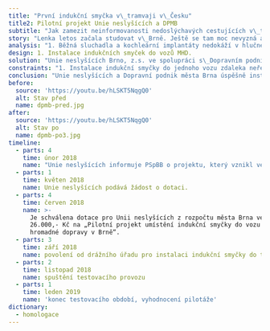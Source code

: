 ```yaml
---
title: "První indukční smyčka v\_tramvaji v\_Česku"
title2: Pilotní projekt Unie neslyšících a DPMB
subtitle: "Jak zamezit neinformovanosti nedoslýchavých cestujících v\_tramvajích MHD Brno?"
story: "Lenka letos začala studovat v\_Brně. Ještě se tam moc nevyzná a neví, kde leží jaké zastávky. Jelikož je nedoslýchavá, nemá kvůli okolnímu hluku šanci rozpoznat hlášení v\_MHD. Když je v\_tramvaji velký hluk, raději své sluchadlo vypíná, protože je nad rámec zařízení, aby rozpoznalo hluk, mluvené slovo a\_reprodukované hlášení. Nedávno jí vůz nezastavil na zastávce na znamení, jelikož neslyšela hlášení a\_nestihla dát řidiči signál, že potřebuje vystoupit. V\_nočním rozjezdu přejela o zastávku dál, jelikož byla venku tma a nepoznala, že její zastávka už byla. Minulý týden jela zpracovávat protokol za kamarádem do Líšně. Jelikož jí tam jel přímý trolejbus 25, sedla si a cestou četla poznámky z\_hodiny. Až když trolejbus zastavil na konečné, zmateně vystoupila a zjistila, že je v\_Husovicích. Kvůli tomu, že neslyšela hlášení o změně konečné stanice, přijela za kamarádem o půl hodiny pozdě."
analysis: "1. Běžná sluchadla a kochleární implantáty nedokáží v hlučném prostředí zesilovat reprodukovaný zvuk, což v dopravních prostředcích staví neslyšící osoby do „informační hluchoty“.\n2. Na světelné tabule nemusí být vždy vidět a zejména přeslechnutí hlášení o výlukách či mimořádných událostech může způsobit značnou dezorientaci nedoslýchavých.\n3. Nedoslýchaví se sluchadly či kochleárním implantátem mohou využívat indukční smyčky. Indukční smyčka v\_tramvaji či jiném dopravním prostředku dokáže vysílat do sluchadla pouze hlášení, takže nedoslýchaví cestující slyší kvalitně."
design: 1. Instalace indukčních smyček do vozů MHD.
solution: "Unie neslyšících Brno, z.s. ve spolupráci s\_Dopravním podnikem města Brna vytvořila projekt v\_rámci kterého byla do vozu Vario LF2 instalována indukční smyčka. Ta umožňuje nedoslýchavým slyšet hlášení MHD skrze zachycení indukčního signálu sluchadlem/kochleárním implantátem. Projekt byl podpořen Magistrátem města Brna částkou 26\_000\_Kč. Aby mohla být pilotáž provedena, bylo nutné získat povolení o instalaci zařízení od drážního úřadu, což se povedlo v\_září 2018 a již v\_první polovině listopadu došlo ke spuštění provozu, který do konce ledna 2019 probíhal jako pilotní. Informace o\_instalované smyčce jsou u všech dveří do vozu. Tato brněnská tramvaj je prvním vozem MHD s\_indukční smyčkou v\_ČR."
constraints: "1. Instalace indukční smyčky do jednoho vozu zdaleka neřeší problém. Umožňuje ale nedoslýchavým cestujícím technologii vyzkoušet. Zároveň se jedná o důležitý první krok pro plošné zavedení.\n2. Pro instalaci indukčních smyček do všech brněnských tramvají by bylo nutné provést homologaci vozidel, tj. získat povolení drážního úřadu pro užívání vozidel s\_indukční smyčkou. \n3. Homologace vozidel je byrokraticky náročná a bylo by zapotřebí finanční pokrytí pracovní síly, která by se hromadné instalaci indukčních smyček věnovala."
conclusion: "Unie neslyšících a Dopravní podnik města Brna úspěšně instalovali indukční smyčku v\_tramvaji. \n\nPro zavedení indukčních smyček plošně do ostatních tramvají je nutné získat finanční prostředky a\_projít dalšími byrokratickými procesy.\n\nDíky činnosti PSpBB byla jednodušší komunikace mezi Unií neslyšících a DPMB. Zároveň PSpBB podpořil návrh na dotaci a zlepšil šance na její získání."
before:
  source: 'https://youtu.be/hLSKT5NqgQ0'
  alt: Stav před
  name: dpmb-pred.jpg
after:
  source: 'https://youtu.be/hLSKT5NqgQ0'
  alt: Stav po
  name: dpmb-po3.jpg
timeline:
  - parts: 4
    time: únor 2018
    name: "Unie neslyšících informuje PSpBB o projektu, který vznikl ve spolupráci s\_DPMB."
  - parts: 1
    time: květen 2018
    name: Unie neslyšících podává žádost o dotaci.
  - parts: 4
    time: červen 2018
    name: >-
      Je schválena dotace pro Unii neslyšících z rozpočtu města Brna ve výši
      26.000,- Kč na „Pilotní projekt umístění indukční smyčky do vozu městské
      hromadné dopravy v Brně“.
  - parts: 3
    time: září 2018
    name: povolení od drážního úřadu pro instalaci indukční smyčky do tramvaje
  - parts: 2
    time: listopad 2018
    name: spuštění testovacího provozu
  - parts: 1
    time: leden 2019
    name: 'konec testovacího období, vyhodnocení pilotáže'
dictionary:
  - homologace
---
```

